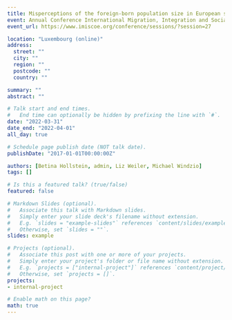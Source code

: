 ```yaml
---
title: Misperceptions of the foreign-born population size in European societies. The role of national discourse on immigration-related issues
event: Annual Conference International Migration, Integration and Social Cohesion (IMISCOE)
event_url: https://www.imiscoe.org/conference/sessions/?session=27

location: "Luxembourg (online)"
address:
  street: ""
  city: ""
  region: ""
  postcode: ""
  country: ""

summary: ""
abstract: ""

# Talk start and end times.
#   End time can optionally be hidden by prefixing the line with `#`.
date: "2022-03-31"
date_end: "2022-04-01"
all_day: true

# Schedule page publish date (NOT talk date).
publishDate: "2017-01-01T00:00:00Z"

authors: [Betina Hollstein, admin, Liz Weiler, Michael Windzio]
tags: []

# Is this a featured talk? (true/false)
featured: false

# Markdown Slides (optional).
#   Associate this talk with Markdown slides.
#   Simply enter your slide deck's filename without extension.
#   E.g. `slides = "example-slides"` references `content/slides/example-slides.md`.
#   Otherwise, set `slides = ""`.
slides: example

# Projects (optional).
#   Associate this post with one or more of your projects.
#   Simply enter your project's folder or file name without extension.
#   E.g. `projects = ["internal-project"]` references `content/project/deep-learning/index.md`.
#   Otherwise, set `projects = []`.
projects:
- internal-project

# Enable math on this page?
math: true
---
```

